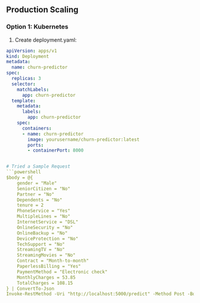 ## Production Scaling

### Option 1: Kubernetes
1. Create deployment.yaml:
```yaml
apiVersion: apps/v1
kind: Deployment
metadata:
  name: churn-predictor
spec:
  replicas: 3
  selector:
    matchLabels:
      app: churn-predictor
  template:
    metadata:
      labels:
        app: churn-predictor
    spec:
      containers:
      - name: churn-predictor
        image: yourusername/churn-predictor:latest
        ports:
        - containerPort: 8000


# Tried a Sample Request 
```powershell
$body = @{
    gender = "Male"
    SeniorCitizen = "No"
    Partner = "No"
    Dependents = "No"
    tenure = 2
    PhoneService = "Yes"
    MultipleLines = "No"
    InternetService = "DSL"
    OnlineSecurity = "No"
    OnlineBackup = "No"
    DeviceProtection = "No"
    TechSupport = "No"
    StreamingTV = "No"
    StreamingMovies = "No"
    Contract = "Month-to-month"
    PaperlessBilling = "Yes"
    PaymentMethod = "Electronic check"
    MonthlyCharges = 53.85
    TotalCharges = 108.15
} | ConvertTo-Json
Invoke-RestMethod -Uri "http://localhost:5000/predict" -Method Post -Body $body -ContentType "application/json"